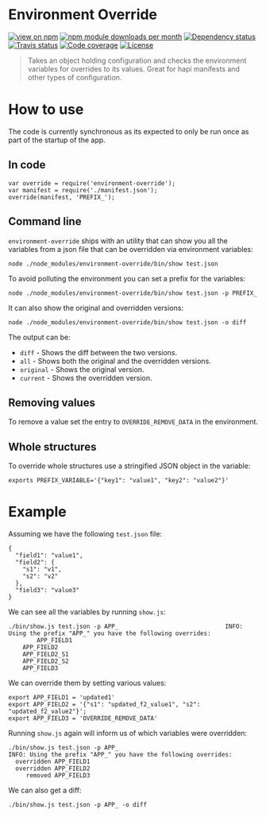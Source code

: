 Environment Override
====================

[![view on npm](http://img.shields.io/npm/v/environment-override.svg?style=flat)](https://www.npmjs.org/package/environment-override)
[![npm module downloads per month](http://img.shields.io/npm/dm/environment-override.svg?style=flat)](https://www.npmjs.org/package/environment-override)
[![Dependency status](https://david-dm.org/a-c-m/environment-override.svg?style=flat)](https://david-dm.org/a-c-m/environment-override)
[![Travis status](https://img.shields.io/travis/BrandedEntertainmentNetwork/environment-override.svg)](https://travis-ci.org/BrandedEntertainmentNetwork/environment-override)
[![Code coverage](https://img.shields.io/codecov/c/github/BrandedEntertainmentNetwork/environment-override.svg)](https://codecov.io/gh/BrandedEntertainmentNetwork/environment-override)
[![License](https://img.shields.io/badge/license-MIT-blue.svg)](https://opensource.org/licenses/MIT)

> Takes an object holding configuration and checks the environment variables for overrides to its values. Great for hapi manifests and other types of configuration.


# How to use

The code is currently synchronous as its expected to only be run once as part of the startup of the app.

## In code

    var override = require('environment-override');
    var manifest = require('./manifest.json');
    override(manifest, 'PREFIX_');

## Command line

`environment-override` ships with an utility that can show you all the variables from a json file that can be overridden via environment variables:

    node ./node_modules/environment-override/bin/show test.json

To avoid polluting the environment you can set a prefix for the variables:

    node ./node_modules/environment-override/bin/show test.json -p PREFIX_

It can also show the original and overridden versions:

    node ./node_modules/environment-override/bin/show test.json -o diff

The output can be:

* `diff` - Shows the diff between the two versions.
* `all` - Shows both the original and the overridden versions.
* `original` - Shows the original version.
* `current` - Shows the overridden version.

## Removing values

To remove a value set the entry to `OVERRIDE_REMOVE_DATA` in the environment.

## Whole structures

To override whole structures use a stringified JSON object in the variable:

	exports PREFIX_VARIABLE='{"key1": "value1", "key2": "value2"}'


# Example

Assuming we have the following `test.json` file:

	{
	  "field1": "value1",
	  "field2": {
	    "s1": "v1",
	    "s2": "v2"
	  },
	  "field3": "value3"
	}

We can see all the variables by running `show.js`:

	./bin/show.js test.json -p APP_                              INFO: Using the prefix "APP_" you have the following overrides:
			APP_FIELD1
	    APP_FIELD2
	    APP_FIELD2_S1
	    APP_FIELD2_S2
	    APP_FIELD3

We can override them by setting various values:

	export APP_FIELD1 = 'updated1'
	export APP_FIELD2 = '{"s1": "updated_f2_value1", "s2": "updated_f2_value2"}';
	export APP_FIELD3 = 'OVERRIDE_REMOVE_DATA'

Running `show.js` again will inform us of which variables were overridden:

	./bin/show.js test.json -p APP_                                      INFO: Using the prefix "APP_" you have the following overrides:
	  overridden APP_FIELD1
	  overridden APP_FIELD2
	     removed APP_FIELD3	     
 
 We can also get a diff: 

	./bin/show.js test.json -p APP_ -o diff                                      
